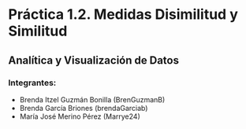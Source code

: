 # Práctica 1.2. Medidas Disimilitud y Similitud
## Analítica y Visualización de Datos

### Integrantes:

- Brenda Itzel Guzmán Bonilla (BrenGuzmanB)
- Brenda García Briones (brendaGarciab)
- María José Merino Pérez (Marrye24)